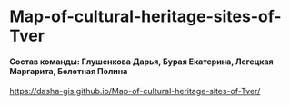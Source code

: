 # Map-of-cultural-heritage-sites-of-Tver
#### Состав команды: Глушенкова Дарья, Бурая Екатерина, Легецкая Маргарита, Болотная Полина
https://dasha-gis.github.io/Map-of-cultural-heritage-sites-of-Tver/ 
